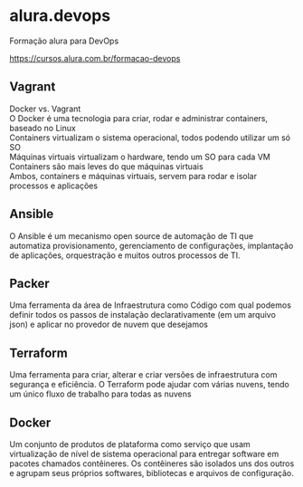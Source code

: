 # alura.devops
Formação alura para DevOps

https://cursos.alura.com.br/formacao-devops  

## Vagrant

Docker vs. Vagrant  
O Docker é uma tecnologia para criar, rodar e administrar containers, baseado no Linux  
Containers virtualizam o sistema operacional, todos podendo utilizar um só SO   
Máquinas virtuais virtualizam o hardware, tendo um SO para cada VM  
Containers são mais leves do que máquinas virtuais  
Ambos, containers e máquinas virtuais, servem para rodar e isolar processos e aplicações  

## Ansible

O Ansible é um mecanismo open source de automação de TI que automatiza provisionamento, gerenciamento de configurações, implantação de aplicações, orquestração e muitos outros processos de TI.

## Packer

Uma ferramenta da área de Infraestrutura como Código com qual podemos definir todos os passos de instalação declarativamente (em um arquivo json) e aplicar no provedor de nuvem que desejamos

## Terraform

Uma ferramenta para criar, alterar e criar versões de infraestrutura com segurança e eficiência. O Terraform pode ajudar com várias nuvens, tendo um único fluxo de trabalho para todas as nuvens

## Docker

Um conjunto de produtos de plataforma como serviço que usam virtualização de nível de sistema operacional para entregar software em pacotes chamados contêineres. Os contêineres são isolados uns dos outros e agrupam seus próprios softwares, bibliotecas e arquivos de configuração.